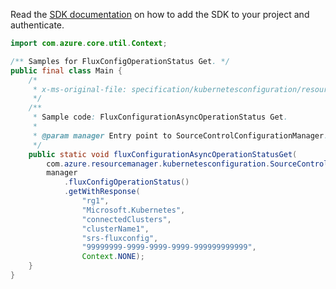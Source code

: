 Read the [SDK documentation](https://github.com/Azure/azure-sdk-for-java/blob/azure-resourcemanager-kubernetesconfiguration_1.0.0-beta.3/sdk/kubernetesconfiguration/azure-resourcemanager-kubernetesconfiguration/README.md) on how to add the SDK to your project and authenticate.

```java
import com.azure.core.util.Context;

/** Samples for FluxConfigOperationStatus Get. */
public final class Main {
    /*
     * x-ms-original-file: specification/kubernetesconfiguration/resource-manager/Microsoft.KubernetesConfiguration/stable/2022-03-01/examples/GetFluxConfigurationAsyncOperationStatus.json
     */
    /**
     * Sample code: FluxConfigurationAsyncOperationStatus Get.
     *
     * @param manager Entry point to SourceControlConfigurationManager.
     */
    public static void fluxConfigurationAsyncOperationStatusGet(
        com.azure.resourcemanager.kubernetesconfiguration.SourceControlConfigurationManager manager) {
        manager
            .fluxConfigOperationStatus()
            .getWithResponse(
                "rg1",
                "Microsoft.Kubernetes",
                "connectedClusters",
                "clusterName1",
                "srs-fluxconfig",
                "99999999-9999-9999-9999-999999999999",
                Context.NONE);
    }
}
```
